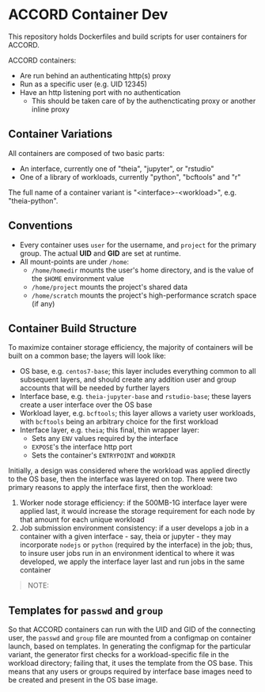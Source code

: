 # ACCORD Container Dev

This repository holds Dockerfiles and build scripts for user containers for ACCORD.

ACCORD containers:
* Are run behind an authenticating http(s) proxy
* Run as a specific user (e.g. UID 12345)
* Have an http listening port with no authentication
  * This should be taken care of by the authencticating proxy or another inline proxy

## Container Variations

All containers are composed of two basic parts:
* An interface, currently one of "theia", "jupyter", or "rstudio"
* One of a library of workloads, currently "python", "bcftools" and "r"

The full name of a container variant is "\<interface\>-\<workload\>", e.g. "theia-python".

## Conventions

* Every container uses `user` for the username, and `project` for the primary group. The actual **UID** and **GID** are set at runtime.
* All mount-points are under `/home`:
  * `/home/homedir` mounts the user's home directory, and is the value of the `$HOME` environment value
  * `/home/project` mounts the project's shared data
  * `/home/scratch` mounts the project's high-performance scratch space (if any)

## Container Build Structure

To maximize container storage efficiency, the majority of containers will be built on a common base; the layers will look like:

* OS base, e.g. `centos7-base`; this layer includes everything common to all subsequent layers, and should create any addition user and group accounts that will be needed by further layers
* Interface base, e.g. `theia-jupyter-base` and `rstudio-base`; these layers create a user interface over the OS base
* Workload layer, e.g. `bcftools`; this layer allows a variety user workloads, with `bcftools` being an arbitrary choice for the first workload
* Interface layer, e.g. `theia`; this final, thin wrapper layer:
  * Sets any `ENV` values required by the interface
  * `EXPOSE`'s the interface http port
  * Sets the container's `ENTRYPOINT` and `WORKDIR`

Initially, a design was considered where the workload was applied directly to the OS base, then the interface was layered on top. There were two primary reasons to apply the interface first, then the workload:
1. Worker node storage efficiency: if the 500MB-1G interface layer were applied last, it would increase the storage requirement for each node by that amount for each unique workload
2. Job submission environment consistency: if a user develops a job in a container with a given interface - say, theia or jupyter - they may incorporate `nodejs` or `python` (required by the interface) in the job; thus, to insure user jobs run in an environment identical to where it was developed, we apply the interface layer last and run jobs in the same container

> NOTE: 

## Templates for `passwd` and `group`

So that ACCORD containers can run with the UID and GID of the connecting user, the `passwd` and `group` file are mounted from a configmap on container launch, based on templates. In generating the configmap for the particular variant, the generator first checks for a workload-specific file in the workload directory; failing that, it uses the template from the OS base. This means that any users or groups required by interface base images need to be created and present in the OS base image.
